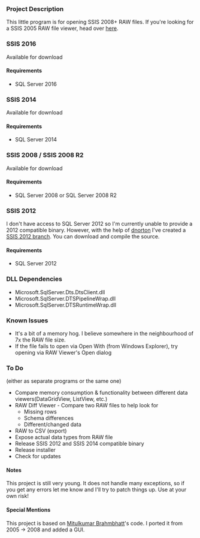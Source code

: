 ### Project Description

This little program is for opening SSIS 2008+ RAW files. If you're looking for a SSIS 2005 RAW file viewer, head over [here](http://sqlblogcasts.com/blogs/simons/archive/2007/01/11/SSIS-Rawfile-viewer---now-available.aspx).

### SSIS 2016
Available for download

#### Requirements
* SQL Server 2016

### SSIS 2014
Available for download

#### Requirements
* SQL Server 2014

### SSIS 2008 / SSIS 2008 R2
Available for download

#### Requirements
* SQL Server 2008 or SQL Server 2008 R2

### SSIS 2012
I don't have access to SQL Server 2012 so I'm currently unable to provide a 2012 compatible binary. However, with the help of [dnorton](https://www.codeplex.com/site/users/view/dnorton) I've created a [SSIS 2012 branch](https://github.com/strigona/sqlrawviewer/tree/ssis2012). You can download and compile the source.

#### Requirements
* SQL Server 2012

### DLL Dependencies
* Microsoft.SqlServer.Dts.DtsClient.dll
* Microsoft.SqlServer.DTSPipelineWrap.dll
* Microsoft.SqlServer.DTSRuntimeWrap.dll

### Known Issues
* It's a bit of a memory hog. I believe somewhere in the neighbourhood of 7x the RAW file size.
* If the file fails to open via Open With (from Windows Explorer), try opening via RAW Viewer's Open dialog

### To Do
(either as separate programs or the same one)
* Compare memory consumption & functionality between different data viewers(DataGridView, ListView, etc.)
* RAW Diff Viewer - Compare two RAW files to help look for
  * Missing rows
  * Schema differences
  * Different/changed data
* RAW to CSV (export)
* Expose actual data types from RAW file
* Release SSIS 2012 and SSIS 2014 compatible binary
* Release installer
* Check for updates

#### Notes
This project is still very young. It does not handle many exceptions, so if you get any errors let me know and I'll try to patch things up.
Use at your own risk!

#### Special Mentions
This project is based on [Mitulkumar Brahmbhatt](http://social.msdn.microsoft.com/Forums/pl-PL/sqlintegrationservices/thread/e6288076-a23c-4b86-8836-24955434a577)'s code. I ported it from 2005 -> 2008 and added a GUI.
